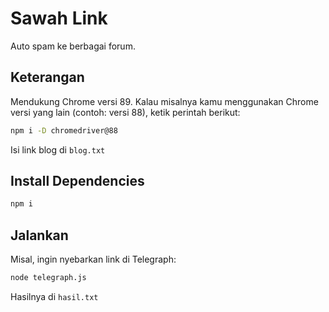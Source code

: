# Sawah Link

Auto spam ke berbagai forum.

## Keterangan

Mendukung Chrome versi 89. Kalau misalnya kamu menggunakan Chrome versi yang lain (contoh: versi 88), ketik perintah berikut:

```bash
npm i -D chromedriver@88
```

Isi link blog di `blog.txt`

## Install Dependencies

```bash
npm i
```

## Jalankan

Misal, ingin nyebarkan link di Telegraph:

```bash
node telegraph.js
```

Hasilnya di `hasil.txt`